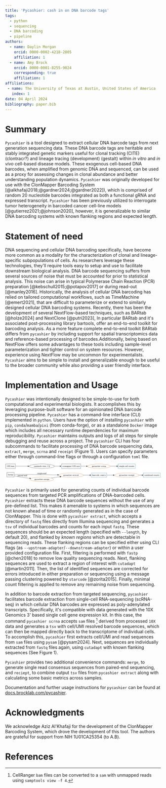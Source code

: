 ```yaml
---
title: 'Pycashier: cash in on DNA barcode tags'
tags:
  - python
  - sequencing
  - DNA barcoding
  - pipeline
authors:
  - name: Daylin Morgan
    orcid: 0000-0002-4218-2805
    affiliation: 1
  - name: Amy Brock
    orcid: 0000-0001-8255-9024
    corresponding: true
    affiliation: 1
affiliations:
 - name: The University of Texas at Austin, United States of America
   index: 1
date: 04 April 2024
bibliography: paper.bib
---
```


# Summary

`Pycashier` is a tool designed to extract cellular DNA barcode tags from next generation sequencing data.
These DNA barcode tags are heritable and stably integrated genetic markers useful for clonal tracking (CITE) (clontracr?)
and lineage tracing (development) (gestalt) within *in vitro* and *in vivo* cell-based disease models.
These exogenous cell-based DNA barcodes, when amplified from genomic DNA and sequenced,
can be used as a proxy for assessing changes in clonal abundance and better understanding population dynamics.
`Pycashier` was originally developed for use with the
ClonMapper Barcoding System [@alkhafaji2018;@gardner2024;@gardner2022]),
which is comprised of random 20 nucleotide barcodes integrated as both a functional gRNA and expressed transcript.
`Pycashier` has been previously utilized to interrogate
tumor heterogeneity in barcoded cancer cell-line models [@gutierrez2021;@johnson2020],
however, it is generalizable to similar DNA barcoding systems with known flanking regions and expected length.

# Statement of need

DNA sequencing and cellular DNA barcoding specifically, have become
more common as a modality for the characterization of clonal and lineage-specific subpopulations of cells.
As researchers leverage these technologies, they'll require tools easy to setup
and use to facilitate downstream biological analysis.
DNA barcode sequencing suffers from several sources of noise that must be accounted for prior to statistical analysis.
This noise can arise in typical Polymerase Chain Reaction (PCR) preparation [@kebschull2015;@potapov2017] or during read-out [@manley2016].
Historically, the analysis of cellular DNA barcoding has relied on tailored computational workflows,
such as TimeMachine [@emert2021], that are difficult to parameterize
or extend to similarly designed cellular DNA barcoding systems.
Recently, there has been the development of several NextFlow-based techniques,
such as BARtab [@holze2024] and NextClone [@putri2023],
In particular BARtab and it's associated post-processing library bartools, offer an end-to-end toolkit for barcoding analysis.
As a more feature complete end-to-end toolkit BARtab differs from `pycashier` by including support for spatial transcriptomics data and reference-based processing of barcodes.Additionally, being based on NextFlow offers some advantages to these tools including sample-level parameterization and tighter control on system resources.
However, experience using NextFlow may be uncommon for experimentalists.
`Pycashier` aims to be simple to install and generalizable enough to be useful to the broader community while also providing a user friendly interface.

# Implementation and Usage

`Pycashier` was intentionally designed to be simple-to-use for both computational and experimental biologists.
It accomplishes this by leveraging purpose-built software for an opinionated DNA barcode processing pipeline.
`Pycashier` has a command-line interface (CLI) implemented in `python`.
Users have the option of installing `pycashier` with `pip`, `conda`/`mamba`/`pixi` (from conda-forge),
or as a standalone `Docker` image which includes all necessary runtime dependencies for maximum reproducibility.
`Pycashier` maintains outputs and logs of all steps for simple debugging and reuse across a project.
The `pycashier` CLI has four subcommands to facilitate processing of DNA barcode sequencing data,
`extract`, `merge`, `scrna` and `receipt` (Figure 1).
Users can specify parameters either through command-line flags or through a configuration `toml` file.

![pycashier workflow](./workflow.png)

`Pycashier` is primarily used for generating counts of individual barcode sequences
from targeted PCR amplifications of DNA-barcoded cells.
`Pycashier` extracts these DNA barcode sequences without the use of any pre-defined list.
This makes it amenable to systems in which sequences are not known ahead of time
or randomly generated as in the case of ClonMapper.
This is done with `pycashier extract`, which accepts a directory of
`fastq` files directly from Illumina sequencing and generates
a `tsv` of individual barcodes and counts for each input `fastq`.
These sequences should be an expected length (specified with `--length`, by default 20),
and flanked by *known regions* which are detectable in sequencing reads.
These flanking regions can be specified either using CLI flags (as `--upstream-adapter`/`--downstream-adapter`)
or within a user provided configuration file.
First, filtering is performed with `fastp` [@chen2018] to remove low quality sequencing reads.
Next, flanking sequences are used to extract a region of interest with `cutadapt` [@martin2011].
Then, the list of identified sequences are corrected for errors introduced in either preparation
or sequencing using a message passing clustering powered by `starcode` [@zorita2015].
Finally, minimal count filtering is applied to remove any remaining noise from sequencing.

In addition to barcode extraction from targeted sequencing, `pycashier` facilitates
barcode extraction from single-cell RNA-sequencing (scRNA-seq)
in which cellular DNA barcodes are expressed as poly-adenylated transcripts.
Specifically, it's compatible with data generated with the 10X Genomics 3' based single cell gene expression kit.
In this case, the command `pycashier scrna` accepts `sam` files [^1] derived from processed
`10X` data and generates a `tsv` with cell/UMI resolved barcode sequences,
which can then be mapped directly back to the transcriptome of individual cells.
To accomplish this, `pycashier` first extracts cell/UMI and
read sequences from `sam` files using `pysam` [@pysam2024].
Next, sequences are individually extracted from `fastq` files again,
using `cutadapt` with known flanking sequences (See Figure 1).

`Pycashier` provides two additional convenience commands:
`merge`, to generate single read consensus sequences
from paired-end sequencing, and `reciept`,
to combine output `tsv` files from `pycashier extract`
along with calculating some basic metrics across samples.

Documentation and further usage instructions for `pycashier`
can be found at [docs.brocklab.com/pycashier](https://docs.brocklab.com/pycashier).

[^1]: CellRanger `bam` files can be converted to a `sam` with unmapped reads using `samptools view -f 4`.

# Acknowledgments

We acknowledge Aziz Al'Khafaji for the development of the
ClonMapper Barcoding System, which drove the development of this tool.
The authors are grateful for support from NIH 1U01CA25354 (to A.B).

# References
